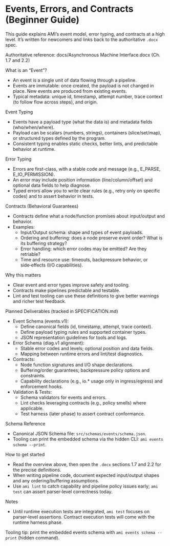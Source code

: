 # Events, Errors, and Contracts (Beginner Guide)

This guide explains AMI’s event model, error typing, and contracts at a high level. It’s written for newcomers and links back to the authoritative `.docx` spec.

Authoritative reference: docs/Asynchronous Machine Interface.docx (Ch. 1.7 and 2.2)

What is an “Event”?
- An event is a single unit of data flowing through a pipeline.
- Events are immutable: once created, the payload is not changed in place. New events are produced from existing events.
- Typical metadata: unique id, timestamp, attempt number, trace context (to follow flow across steps), and origin.

Event Typing
- Events have a payload type (what the data is) and metadata fields (who/when/where).
- Payload can be scalars (numbers, strings), containers (slice/set/map), or structured types defined by the program.
- Consistent typing enables static checks, better lints, and predictable behavior at runtime.

Error Typing
- Errors are first-class, with a stable code and message (e.g., E_PARSE, E_IO_PERMISSION).
- An error may include position information (line/column/offset) and optional data fields to help diagnose.
- Typed errors allow you to write clear rules (e.g., retry only on specific codes) and to assert behavior in tests.

Contracts (Behavioral Guarantees)
- Contracts define what a node/function promises about input/output and behavior.
- Examples:
  - Input/Output schema: shape and types of event payloads.
  - Ordering and buffering: does a node preserve event order? What is its buffering strategy?
  - Error handling: which error codes may be emitted? Are they retriable?
  - Time and resource use: timeouts, backpressure behavior, or side‑effects (I/O capabilities).

Why this matters
- Clear event and error types improve safety and tooling.
- Contracts make pipelines predictable and testable.
- Lint and test tooling can use these definitions to give better warnings and richer test feedback.

Planned Deliverables (tracked in SPECIFICATION.md)
- Event Schema (events.v1):
  - Define canonical fields (id, timestamp, attempt, trace context).
  - Define payload typing rules and supported container types.
  - JSON representation guidelines for tools and logs.
- Error Schema (diag.v1 alignment):
  - Stable error codes and levels; optional position and data fields.
  - Mapping between runtime errors and lint/test diagnostics.
- Contracts:
  - Node function signatures and I/O shape declarations.
  - Buffering/order guarantees; backpressure policy options and constraints.
  - Capability declarations (e.g., io.* usage only in ingress/egress) and enforcement hooks.
- Validation & Tests:
  - Schema validators for events and errors.
  - Lint checks leveraging contracts (e.g., policy smells) where applicable.
  - Test harness (later phase) to assert contract conformance.

Schema Reference
- Canonical JSON Schema file: `src/schemas/events/schema.json`.
- Tooling can print the embedded schema via the hidden CLI: `ami events schema --print`.

How to get started
- Read the overview above, then open the `.docx` sections 1.7 and 2.2 for the precise definitions.
- When writing pipeline code, document expected input/output shapes and any ordering/buffering assumptions.
- Use `ami lint` to catch capability and pipeline policy issues early; `ami test` can assert parser‑level correctness today.

Notes
- Until runtime execution tests are integrated, `ami test` focuses on parser‑level assertions. Contract execution tests will come with the runtime harness phase.

Tooling tip: print the embedded events schema with `ami events schema --print` (hidden command).
